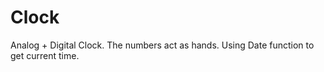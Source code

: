 #  Clock
Analog + Digital Clock. The numbers act as hands.
Using Date function to get current time.
